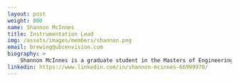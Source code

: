 ```yaml
---
layout: post
weight: 800
name: Shannon McInnes
title: Instrumentation Lead
img: /assets/images/members/shannon.png
email: brewing@ubcenvision.com
biography: > 
	Shannon McInnes is a graduate student in the Masters of Engineering (M.Eng) Mechatronics Design program at UBC with a background in biomedical and clinical engineering. With a passion for instrumentation and design and a love of beer, it was only natural that she join the CHBeer team and work to help improve the brewing process through the integration of sensor systems. Shannon’s work this term has been focussed on the hardware setup and configuration of the temperature sensors and pH sensor using system on a chip (SoC) technology. Her favourite aspect of the CHBeer team is the opportunity to work collaboratively with the other sub-teams to create something everyone can enjoy, a good beer.
linkedin: https://www.linkedin.com/in/shannon-mcinnes-66999970/
---
```

